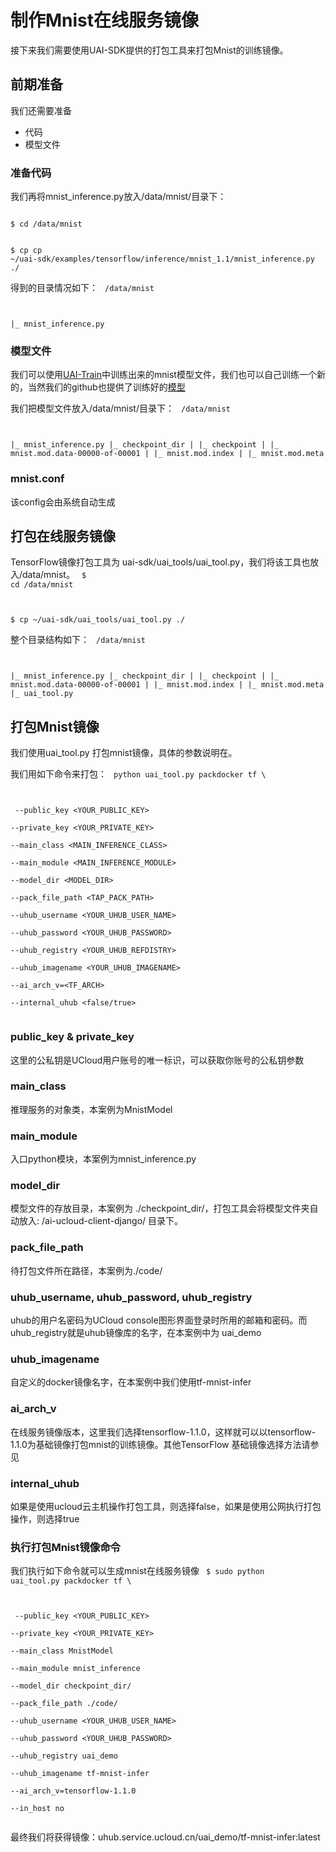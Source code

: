 

# 制作Mnist在线服务镜像
接下来我们需要使用UAI-SDK提供的打包工具来打包Mnist的训练镜像。

## 前期准备
我们还需要准备

  * 代码
  * 模型文件

### 准备代码
我们再将mnist\_inference.py放入/data/mnist/目录下：

<code>
$ cd /data/mnist

$ cp cp ~/uai-sdk/examples/tensorflow/inference/mnist_1.1/mnist_inference.py ./
</code>

得到的目录情况如下：
<code>
/data/mnist

|_ mnist_inference.py
</code>

### 模型文件
我们可以使用[UAI-Train](uai-train/set-up/tf-mnist)中训练出来的mnist模型文件，我们也可以自己训练一个新的，当然我们的github也提供了训练好的[模型](https://github.com/ucloud/uai-sdk/tree/master/examples/tensorflow/inference/mnist_1.1/checkpoint_dir)

我们把模型文件放入/data/mnist/目录下：
<code>
/data/mnist

|_ mnist_inference.py
|_ checkpoint_dir
|  |_ checkpoint
|  |_ mnist.mod.data-00000-of-00001
|  |_ mnist.mod.index
|  |_ mnist.mod.meta
</code>

### mnist.conf
该config会由系统自动生成

## 打包在线服务镜像
TensorFlow镜像打包工具为 uai-sdk/uai\_tools/uai\_tool.py，我们将该工具也放入/data/mnist。
<code>
$ cd /data/mnist

$ cp ~/uai-sdk/uai_tools/uai_tool.py ./
</code>

整个目录结构如下：
<code>
/data/mnist

|_ mnist_inference.py
|_ checkpoint_dir
|  |_ checkpoint
|  |_ mnist.mod.data-00000-of-00001
|  |_ mnist.mod.index
|  |_ mnist.mod.meta
|_ uai_tool.py
</code>

## 打包Mnist镜像
我们使用uai\_tool.py 打包mnist镜像，具体的参数说明在[](uai-inference/guide/tensorflow/pack)。

我们用如下命令来打包：
<code>
python uai_tool.py packdocker tf \

​        --public_key <YOUR_PUBLIC_KEY> \
​	--private_key <YOUR_PRIVATE_KEY> \
​        --main_class <MAIN_INFERENCE_CLASS> \
​        --main_module <MAIN_INFERENCE_MODULE> \
​        --model_dir <MODEL_DIR> \
​        --pack_file_path <TAP_PACK_PATH> \
​	--uhub_username <YOUR_UHUB_USER_NAME> \
​	--uhub_password <YOUR_UHUB_PASSWORD> \
​	--uhub_registry <YOUR_UHUB_REFDISTRY> \
​	--uhub_imagename <YOUR_UHUB_IMAGENAME> \
​        --ai_arch_v=<TF_ARCH> \
​        --internal_uhub <false/true> \
</code>

### public_key & private_key
这里的公私钥是UCloud用户账号的唯一标识，可以获取你账号的公私钥参数

### main_class
推理服务的对象类，本案例为MnistModel 

### main_module
入口python模块，本案例为mnist\_inference.py

### model_dir
模型文件的存放目录，本案例为 ./checkpoint_dir/，打包工具会将模型文件夹自动放入: /ai-ucloud-client-django/ 目录下。

### pack_file_path
待打包文件所在路径，本案例为./code/

### uhub_username, uhub_password, uhub_registry
uhub的用户名密码为UCloud console图形界面登录时所用的邮箱和密码。而uhub\_registry就是uhub镜像库的名字，在本案例中为 uai\_demo

### uhub_imagename
自定义的docker镜像名字，在本案例中我们使用tf-mnist-infer

### ai_arch_v
在线服务镜像版本，这里我们选择tensorflow-1.1.0，这样就可以以tensorflow-1.1.0为基础镜像打包mnist的训练镜像。其他TensorFlow 基础镜像选择方法请参见[](uai-train/guide/tensorflow/packing)

### internal_uhub
如果是使用ucloud云主机操作打包工具，则选择false，如果是使用公网执行打包操作，则选择true

### 执行打包Mnist镜像命令
我们执行如下命令就可以生成mnist在线服务镜像
<code>
$ sudo python uai_tool.py packdocker tf  \

​                        --public_key <YOUR_PUBLIC_KEY> \
​			--private_key <YOUR_PRIVATE_KEY> \
​			--main_class MnistModel \
​        		--main_module mnist_inference \
​        		--model_dir checkpoint_dir/ \
​        		--pack_file_path ./code/ \
​			--uhub_username <YOUR_UHUB_USER_NAME> \
​			--uhub_password <YOUR_UHUB_PASSWORD> \
​			--uhub_registry uai_demo \
​			--uhub_imagename tf-mnist-infer \
​			--ai_arch_v=tensorflow-1.1.0 \
​                        --in_host no \
</code>

最终我们将获得镜像：uhub.service.ucloud.cn/uai_demo/tf-mnist-infer:latest

